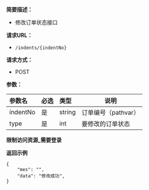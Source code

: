
    
**简要描述：** 

- 修改订单状态接口

**请求URL：** 
- ` /indents/{indentNo} `
  
**请求方式：**
- POST 

**参数：** 

|参数名|必选|类型|说明|
|:----    |:---|:----- |-----   |
|indentNo|是|string|订单编号（pathvar）|
|type|是|int|要修改的订单状态|

**限制访问资源_需要登录**

 **返回示例**

``` 
{
	"mes": "",
	"data": "修改成功",
}
```

